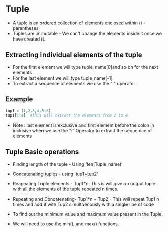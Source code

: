 # Tuple
- A tuple is an ordered collection of elements enclosed within () - parantheses
- Tuples are immutable - We can't change the elements inside it once we have created it. 
## Extracting individual elements of the tuple
- For the first element we will type 
tuple_name[0]and so on for the next elements 
- For the last element we will type tuple_name[-1]
- To extract a sequence of elements we use the ":" operator 
## Example 
```python
tup1 = (1,2,3,4,5,6)
tup1[1:4]  #this will extract the elements from 2 to 4 
```
- Note : last element is exclusive and first element before the colon in inclusive when we use the ":" Operator to extract the sequemce of elements 

## Tuple Basic operations
- Finding length  of the tuple - Using 'len(Tuple_name)'
- Concatenating tuples - using 'tup1+tup2'
- Reapeating Tuple elements - Tup1*n, This is will give an output tuple with all the elements of the tuple repeated n times.
- Repeating and Concatenating- Tup1*n + Tup2 - This will repeat Tup1 n times and add it with Tup2 simultaenously with a single line of code 

- To find out the minimum value and maximum value present in the Tuple.
- We will need to use the min(), and max() functions.


